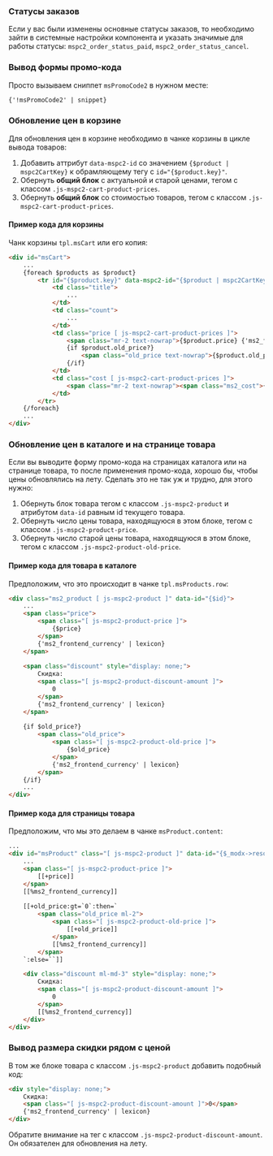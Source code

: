 ### Статусы заказов

Если у вас были изменены основные статусы заказов, то необходимо зайти в системные настройки компонента и указать значимые для работы статусы: `mspc2_order_status_paid`, `mspc2_order_status_cancel`.


### Вывод формы промо-кода

Просто вызываем сниппет `msPromoCode2` в нужном месте:

```html
{'!msPromoCode2' | snippet}
```


### Обновление цен в корзине

Для обновления цен в корзине необходимо в чанке корзины в цикле вывода товаров:

1. Добавить аттрибут `data-mspc2-id` со значением `{$product | mspc2CartKey}` к обрамляющему тегу с `id="{$product.key}"`.
2. Обернуть **общий блок** с актуальной и старой ценами, тегом с классом `.js-mspc2-cart-product-prices`.
3. Обернуть **общий блок** со стоимостью товаров, тегом с классом `.js-mspc2-cart-product-prices`.


#### Пример кода для корзины

Чанк корзины `tpl.msCart` или его копия:

```html
<div id="msCart">
    ...
    {foreach $products as $product}
        <tr id="{$product.key}" data-mspc2-id="{$product | mspc2CartKey}">
            <td class="title">
                ...
            </td>
            <td class="count">
                ...
            </td>
            <td class="price [ js-mspc2-cart-product-prices ]">
                <span class="mr-2 text-nowrap">{$product.price} {'ms2_frontend_currency' | lexicon}</span>
                {if $product.old_price?}
                    <span class="old_price text-nowrap">{$product.old_price} {'ms2_frontend_currency' | lexicon}</span>
                {/if}
            </td>
            <td class="cost [ js-mspc2-cart-product-prices ]">
                <span class="mr-2 text-nowrap"><span class="ms2_cost">{$product.cost}</span> {'ms2_frontend_currency' | lexicon}</span>
            </td>
        </tr>
    {/foreach}
    ...
</div>
```


### Обновление цен в каталоге и на странице товара

Если вы выводите форму промо-кода на страницах каталога или на странице товара, то после применения промо-кода, хорошо бы, чтобы цены обновлялись на лету.
Сделать это не так уж и трудно, для этого нужно:

1. Обернуть блок товара тегом с классом `.js-mspc2-product` и атрибутом `data-id` равным id текущего товара.
2. Обернуть число цены товара, находящуюся в этом блоке, тегом с классом `.js-mspc2-product-price`.
3. Обернуть число старой цены товара, находящуюся в этом блоке, тегом с классом `.js-mspc2-product-old-price`.


#### Пример кода для товара в каталоге

Предположим, что это происходит в чанке `tpl.msProducts.row`:

```html
<div class="ms2_product [ js-mspc2-product ]" data-id="{$id}">
    ...
    <span class="price">
        <span class="[ js-mspc2-product-price ]">
            {$price}
        </span>
        {'ms2_frontend_currency' | lexicon}
    </span>
    
    <span class="discount" style="display: none;">
        Скидка:
        <span class="[ js-mspc2-product-discount-amount ]">
            0
        </span>
        {'ms2_frontend_currency' | lexicon}
    </span>
    
    {if $old_price?}
        <span class="old_price">
            <span class="[ js-mspc2-product-old-price ]">
                {$old_price}
            </span>
            {'ms2_frontend_currency' | lexicon}
        </span>
    {/if}
    ...
</div>
```


#### Пример кода для страницы товара

Предположим, что мы это делаем в чанке `msProduct.content`:

```html
...
<div id="msProduct" class="[ js-mspc2-product ]" data-id="{$_modx->resource['id']}">
    ...
    <span class="[ js-mspc2-product-price ]">
        [[+price]]
    </span>
    [[%ms2_frontend_currency]]
    
    [[+old_price:gt=`0`:then=`
        <span class="old_price ml-2">
            <span class="[ js-mspc2-product-old-price ]">
                [[+old_price]]
            </span>
            [[%ms2_frontend_currency]]
        </span>
    `:else=``]]

    <div class="discount ml-md-3" style="display: none;">
        Скидка:
        <span class="[ js-mspc2-product-discount-amount ]">
            0
        </span>
        [[%ms2_frontend_currency]]
    </div>
</div>
```


### Вывод размера скидки рядом с ценой

В том же блоке товара с классом `.js-mspc2-product` добавить подобный код:

```html
<div style="display: none;">
    Скидка:
    <span class="[ js-mspc2-product-discount-amount ]">0</span>
    {'ms2_frontend_currency' | lexicon}
</div>
```

Обратите внимание на тег с классом `.js-mspc2-product-discount-amount`. Он обязателен для обновления на лету.
